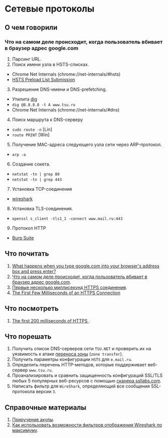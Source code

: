 # Сетевые протоколы

## О чем говорили
### Что на самом деле происходит, когда пользователь вбивает в браузер адрес google.com
1. Парсинг URL.
2. Поиск имени узла в HSTS-списках.
  * Chrome Net Internals (chrome://net-internals/#hsts)
  * [HSTS Preload List Submission](https://hstspreload.appspot.com/)

3. Разрешение DNS-имени и DNS-prefetching.
  * Утилита [dig](https://toolbox.googleapps.com/apps/dig/)
  * `dig @8.8.8.8 -t A www.tsu.ru`
  * Chrome Net Internals (chrome://net-internals/#dns)

4. Поиск маршрута к DNS-серверу
  * `sudo route -n` [Lin]
  * `route PRINT` [Win]

5. Получение MAC-адреса следующего узла сети через ARP-протокол.
  * `arp -a`
  
6. Создание сокета.
  * `netstat -tn | grep 80`
  * `netstat -tn | grep 443`
  
7. Установка TCP-соединения
  * [wireshark ](https://www.wireshark.org/)
  
8. Установка TLS-соединения.
  * `openssl s_client -tls1_1 -connect www.mail.ru:443`

9. Протокол HTTP
  * [Burp Suite](https://portswigger.net/burp/freedownload)

## Что почитать
1. [What happens when you type google.com into your browser's address box and press enter?](https://github.com/alex/what-happens-when)
2. [Что на самом деле происходит, когда пользователь вбивает в браузер адрес google.com](https://habrahabr.ru/company/htmlacademy/blog/254825/).
3. [Первые несколько миллисекунд HTTPS соединения](https://habrahabr.ru/post/191954/).
4. [The First Few Milliseconds of an HTTPS Connection](http://www.moserware.com/2009/06/first-few-milliseconds-of-https.html)

## Что посмотреть
1. [The first 200 milliseconds of HTTPS ](https://www.youtube.com/watch?v=-sWVS2eerYs).

## Что порешать
1. Получить список DNS-серверов сети `TSU.NET` и проверить их на уязвимость к атаке [переноса зоны](https://habrahabr.ru/post/166607/) (`zone transfer`).
2. Получить параметры конфигурации `HSTS` для `e.mail.ru`.
3. Определить перечень HTTP-методов, которые поддерживает веб-сервер `www.tsu.ru`.
4. Проанализировать и сравнить защищенность конфигураций SSL/TLS любых 5 популярных веб-ресурсов с помощью [сканера ssllabs.com](https://www.ssllabs.com/).
5. Написать фильтр для `WireShark`, определяющий все сообщения SSL-протокола версии `3`.

## Справочные материалы
1. [Приручение акулы](https://habrahabr.ru/company/pentestit/blog/204274/).
2. [Как использовать возможности фильтров отображения Wireshark по максимуму](https://xakep.ru/2013/11/05/wireshark-filtres/).
